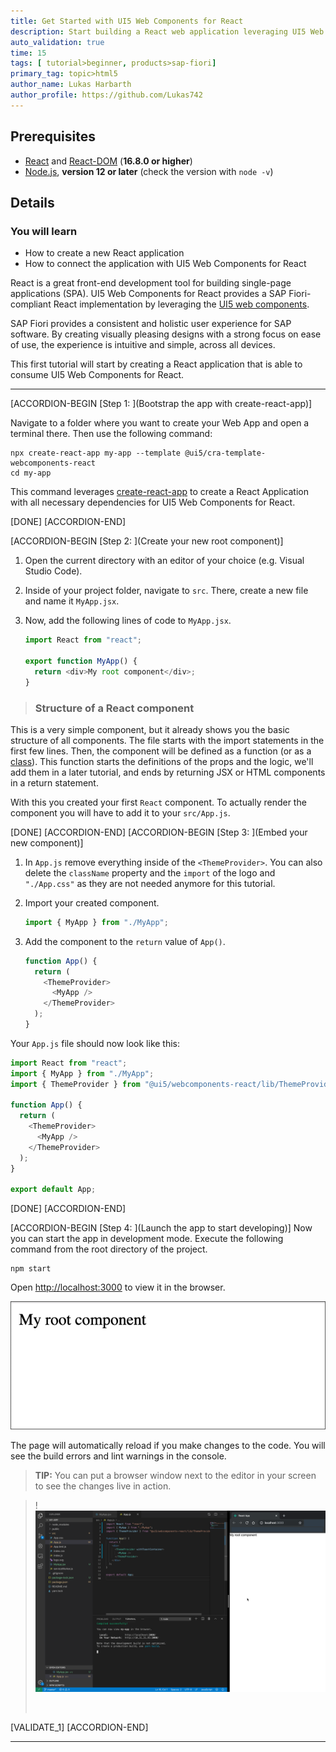 ```yaml
---
title: Get Started with UI5 Web Components for React
description: Start building a React web application leveraging UI5 Web Components for React.
auto_validation: true
time: 15
tags: [ tutorial>beginner, products>sap-fiori]
primary_tag: topic>html5
author_name: Lukas Harbarth
author_profile: https://github.com/Lukas742
---
```



## Prerequisites
  - [React](https://www.npmjs.com/package/react) and [React-DOM](https://www.npmjs.com/package/react-dom) (**16.8.0 or higher**)
  - [Node.js](https://nodejs.org/), **version 12 or later** (check the version with `node -v`)


## Details
### You will learn
-  How to create a new React application
-  How to connect the application with UI5 Web Components for React


React is a great front-end development tool for building single-page applications (SPA). UI5 Web Components for React provides a SAP Fiori-compliant React implementation by leveraging the [UI5 web components](https://github.com/SAP/ui5-webcomponents).

SAP Fiori provides a consistent and holistic user experience for SAP software. By creating visually pleasing designs with a strong focus on ease of use, the experience is intuitive and simple, across all devices.

This first tutorial will start by creating a React application that is able to consume UI5 Web Components for React.

---

[ACCORDION-BEGIN [Step 1: ](Bootstrap the app with create-react-app)]

Navigate to a folder where you want to create your Web App and open a terminal there. Then use the following command:

```Shell
npx create-react-app my-app --template @ui5/cra-template-webcomponents-react
cd my-app
```

 This command leverages [create-react-app](https://facebook.github.io/create-react-app/) to create a React Application with all necessary dependencies for UI5 Web Components for React.

[DONE]
[ACCORDION-END]

[ACCORDION-BEGIN [Step 2: ](Create your new root component)]

1. Open the current directory with an editor of your choice (e.g. Visual Studio Code).

2. Inside of your project folder, navigate to `src`. There, create a new file and name it `MyApp.jsx`.

3. Now, add the following lines of code to `MyApp.jsx`.

    ```JavaScript  / JSX
    import React from "react";

    export function MyApp() {
      return <div>My root component</div>;
    }
    ```

> ### Structure of a React component
This is a very simple component, but it already shows you the basic structure of all components. The file starts with the import statements in the first few lines. Then, the component will be defined as a function (or as a [class](https://reactjs.org/docs/react-component.html)). This function starts the definitions of the props and the logic, we'll add them in a later tutorial, and ends by returning JSX or HTML components in a return statement.

With this you created your first `React` component. To actually render the component you will have to add it to your `src/App.js`.

[DONE]
[ACCORDION-END]
[ACCORDION-BEGIN [Step 3: ](Embed your new component)]

1. In `App.js` remove everything inside of the `<ThemeProvider>`. You can also delete the `className` property and the `import` of the logo and `"./App.css"` as they are not needed anymore for this tutorial.

2. Import your created component.

    ```JavaScript  / JSX
    import { MyApp } from "./MyApp";
    ```
3. Add the component to the `return` value of `App()`.

    ```JavaScript  / JSX
    function App() {
      return (
        <ThemeProvider>
          <MyApp />
        </ThemeProvider>
      );
    }
    ```

Your `App.js` file should now look like this:

```JavaScript  / JSX
import React from "react";
import { MyApp } from "./MyApp";
import { ThemeProvider } from "@ui5/webcomponents-react/lib/ThemeProvider";

function App() {
  return (
    <ThemeProvider>
      <MyApp />
    </ThemeProvider>
  );
}

export default App;
```

[DONE]
[ACCORDION-END]

[ACCORDION-BEGIN [Step 4: ](Launch the app to start developing)]
Now you can start the app in development mode. Execute the following command from the root directory of the project.

```Shell
npm start
```

Open <http://localhost:3000> to view it in the browser.

![Root Component](01_rootComponent.png)

The page will automatically reload if you make changes to the code. You will see the build errors and lint warnings in the console.

> **TIP:** You can put a browser window next to the editor in your screen to see the changes live in action.

>!![split](./splitscreen.png)
>
>&nbsp;

[VALIDATE_1]
[ACCORDION-END]

---
